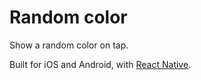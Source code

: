 Random color
============
Show a random color on tap.

Built for iOS and Android, with [React Native](https://facebook.github.io/react-native/).
